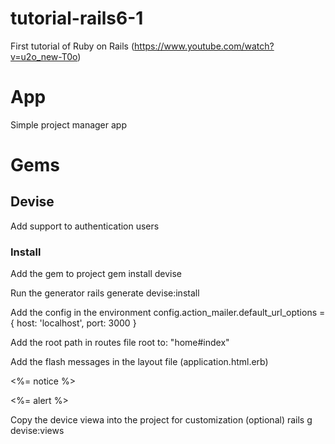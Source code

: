 # tutorial-rails6-1
First tutorial of Ruby on Rails (https://www.youtube.com/watch?v=u2o_new-T0o)

# App
Simple project manager app

# Gems
## Devise
Add support to authentication users
### Install
Add the gem to project
    gem install devise

Run the generator
    rails generate devise:install

Add the config in the environment
    config.action_mailer.default_url_options = { host: 'localhost', port: 3000 }

Add the root path in routes file
    root to: "home#index"

Add the flash messages in the layout file (application.html.erb)
    <p class="notice"><%= notice %></p>
    <p class="alert"><%= alert %></p>
    
Copy the device viewa into the project for customization (optional) 
    rails g devise:views